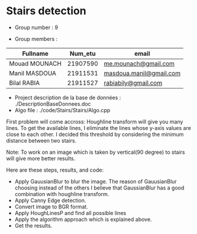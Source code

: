 # Stairs detection

 - Group number : 9 

 - Group members :

|   Fullname       |   Num_etu    |            email                |
|------------------|--------------|---------------------------------|
|   Mouad MOUNACH  |   21907590   |      me.mounach@gmail.com       |
|   Manil MASDOUA  |   21911531   |     masdoua.manil@gmail.com     |
|   Bilal RABIA    |   21911527   |      rabiabily@gmail.com        |


 - Project description de la base de données : ./DescriptionBaseDonnees.doc
 - Algo file : ./code/Stairs/Stairs/Algo.cpp 

First problem will come accross: Houghline transform will give you many lines. To get the available lines, I eliminate the lines whose y-axis values are close to each other. I decided this threshold by considering the minimum distance between two stairs.

Note: To work on an image which is taken by vertical(90 degree) to stairs will give more better results.

Here are these steps, results, and code:

 - Apply GauusianBlur to blur the image. The reason of GauusianBlur choosing instead of the others I believe that GaussianBlur has a good combination with houghline transform.
 - Apply Canny Edge detection.
 - Convert image to BGR format.
 - Apply HoughLinesP and find all possible lines
 - Apply the algorithm approach which is explained above.
 - Get the results.


